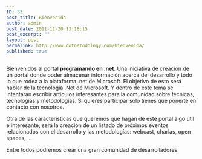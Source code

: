 ```yaml
---
ID: 32
post_title: Bienvenida
author: admin
post_date: 2011-11-20 13:18:15
post_excerpt: ""
layout: post
permalink: http://www.dotnetodology.com/bienvenida/
published: true
---
```

Bienvenidos al portal <strong>programando en .net</strong>. Una iniciativa de creación de un portal donde poder almacenar información acerca del desarrollo y todo lo que rodea a la plataforma .net de Microsoft. El objetivo de esto será hablar de la tecnología .Net de Microsoft. Y dentro de este tema se intentarán escribir artículos interesantes para la comunidad sobre técnicas, tecnologías y metodologías. Si quieres participar solo tienes que ponerte en contacto con nosotros.

Otra de las características que queremos que hagan de este portal algo útil e interesante, será la creación de un listado de próximos eventos relacionados con el desarrollo y las metodologías: webcast, charlas, open spaces, ...

Entre todos podremos crear una gran comunidad de desarrolladores.